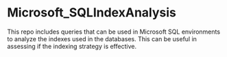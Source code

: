 # Microsoft_SQLIndexAnalysis
This repo includes queries that can be used in Microsoft SQL environments to analyze the indexes used in the databases. This can be useful in assessing if the indexing strategy is effective.
